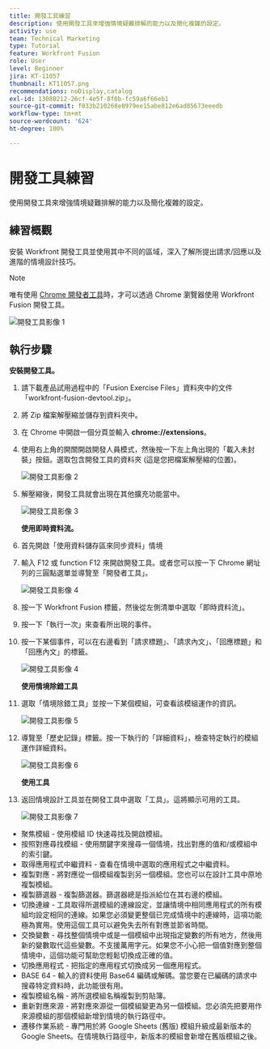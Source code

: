 ```yaml
---
title: 開發工具練習
description: 使用開發工具來增強情境疑難排解的能力以及簡化複雜的設定。
activity: use
team: Technical Marketing
type: Tutorial
feature: Workfront Fusion
role: User
level: Beginner
jira: KT-11057
thumbnail: KT11057.png
recommendations: noDisplay,catalog
exl-id: 13080212-26cf-4e5f-8f0b-fc59a6f66eb1
source-git-commit: f033b210268e8979ee15abe812e6ad85673eeedb
workflow-type: tm+mt
source-wordcount: '624'
ht-degree: 100%

---
```


# 開發工具練習

使用開發工具來增強情境疑難排解的能力以及簡化複雜的設定。

## 練習概觀

安裝 Workfront 開發工具並使用其中不同的區域，深入了解所提出請求/回應以及進階的情境設計技巧。

>[!NOTE]
>
>唯有使用 [Chrome 開發者工具](https://developer.chrome.com/docs/devtools/)時，才可以透過 Chrome 瀏覽器使用 Workfront Fusion 開發工具。

![開發工具影像 1](../12-exercises/assets/devtool-walkthrough-1.png)

## 執行步驟

**安裝開發工具。**

1. 請下載產品試用過程中的「Fusion Exercise Files」資料夾中的文件「workfront-fusion-devtool.zip」。
1. 將 Zip 檔案解壓縮並儲存到資料夾中。
1. 在 Chrome 中開啟一個分頁並輸入 **chrome://extensions**。
1. 使用右上角的開關開啟開發人員模式，然後按一下左上角出現的「載入未封裝」按鈕。選取包含開發工具的資料夾 (這是您把檔案解壓縮的位置)。

   ![開發工具影像 2](../12-exercises/assets/devtool-walkthrough-2.png)

1. 解壓縮後，開發工具就會出現在其他擴充功能當中。

   ![開發工具影像 3](../12-exercises/assets/devtool-walkthrough-3.png)

   **使用即時資料流。**

1. 首先開啟「使用資料儲存區來同步資料」情境
1. 輸入 F12 或 function F12 來開啟開發工具。或者您可以按一下 Chrome 網址列的三圓點選單並導覽至「開發者工具」。

   ![開發工具影像 4](../12-exercises/assets/navigate-to-devtools.png)

1. 按一下 Workfront Fusion 標籤，然後從左側清單中選取「即時資料流」。
1. 按一下「執行一次」來查看所出現的事件。
1. 按一下某個事件，可以在右邊看到「請求標題」、「請求內文」、「回應標題」和「回應內文」的標籤。

   ![開發工具影像 4](../12-exercises/assets/devtool-walkthrough-4.png)

   **使用情境除錯工具**

1. 選取「情境除錯工具」並按一下某個模組，可查看該模組運作的資訊。

   ![開發工具影像 5](../12-exercises/assets/devtool-walkthrough-5.png)

1. 導覽至「歷史記錄」標籤。按一下執行的「詳細資料」，檢查特定執行的模組運作詳細資料。

   ![開發工具影像 6](../12-exercises/assets/devtool-walkthrough-6.png)

   **使用工具**

1. 返回情境設計工具並在開發工具中選取「工具」。這將顯示可用的工具。

   ![開發工具影像 7](../12-exercises/assets/devtool-walkthrough-7.png)

+ 聚焦模組 - 使用模組 ID 快速尋找及開啟模組。
+ 按照對應尋找模組 - 使用關鍵字來搜尋一個情境，找出對應的值和/或模組中的索引鍵。
+ 取得應用程式中繼資料 - 查看在情境中選取的應用程式之中繼資料。
+ 複製對應 - 將對應從一個模組複製到另一個模組。您也可以在設計工具中原地複製模組。
+ 複製篩選器 - 複製篩選器。篩選器總是指派給位在其右邊的模組。
+ 切換連線 - 工具取得所選模組的連線設定，並讓情境中相同應用程式的所有模組均設定相同的連線。如果您必須變更整個已完成情境中的連線時，這項功能極為實用。使用這個工具可以避免失去所有對應並節省時間。
+ 交換變數 - 尋找整個情境中或是一個模組中出現指定變數的所有地方，然後用新的變數取代這些變數。不支援萬用字元。如果您不小心把一個值對應到整個情境中，這個功能可幫助您輕鬆切換成正確的值。
+ 切換應用程式 - 把指定的應用程式切換成另一個應用程式。
+ BASE 64 - 輸入的資料使用 Base64 編碼或解碼。當您要在已編碼的請求中搜尋特定資料時，此功能很有用。
+ 複製模組名稱 - 將所選模組名稱複製到剪貼簿。
+ 重新對應來源 - 將對應來源從一個模組變更為另一個模組。您必須先把要用作來源模組的那個模組新增到情境的執行路徑中。
+ 遷移作業系統 - 專門用於將 Google Sheets (舊版) 模組升級成最新版本的 Google Sheets。在情境執行路徑中，新版本的模組會新增在舊版模組之後。
